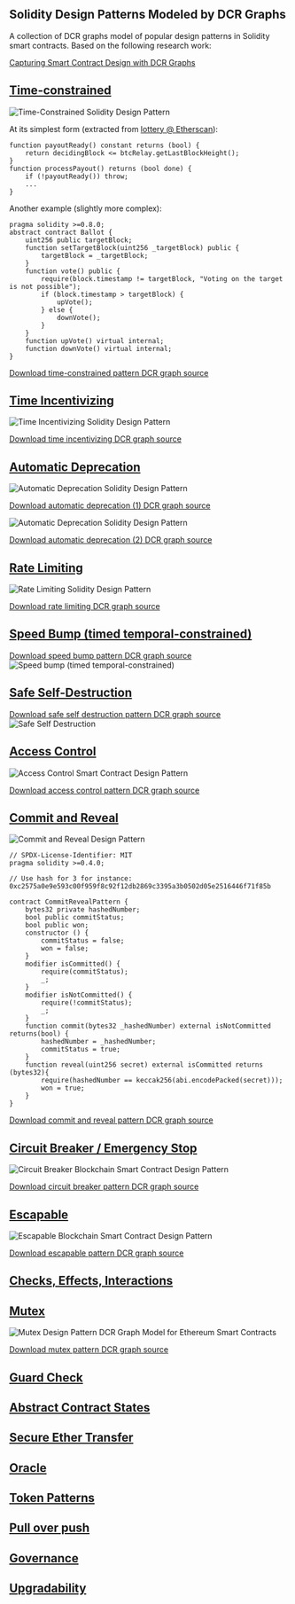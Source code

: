 ## Solidity Design Patterns Modeled by DCR Graphs
A collection of DCR graphs model of popular design patterns in Solidity smart contracts. Based on the following research work:

[Capturing Smart Contract Design with DCR Graphs](https://arxiv.org/abs/2305.04581)


## [Time-constrained](https://github.com/mojtaba-eshghie/SolidityDesignPatternsDCRGraph/blob/main/README.md#time-constrained)
![Time-Constrained Solidity Design Pattern](https://github.com/mojtaba-eshghie/SolidityDesignPatternsDCRGraph/blob/main/svg/time-constrained.svg)

At its simplest form (extracted from [lottery @ Etherscan](https://etherscan.io/address/0x302fE87B56330BE266599FAB2A54747299B5aC5B)):
```
function payoutReady() constant returns (bool) {
    return decidingBlock <= btcRelay.getLastBlockHeight();
}
function processPayout() returns (bool done) {
    if (!payoutReady()) throw;
    ...
}
```
Another example (slightly more complex): 
```
pragma solidity >=0.8.0; 
abstract contract Ballot {
    uint256 public targetBlock;
    function setTargetBlock(uint256 _targetBlock) public {
        targetBlock = _targetBlock;
    } 
    function vote() public {
        require(block.timestamp != targetBlock, "Voting on the target is not possible");
        if (block.timestamp > targetBlock) {
            upVote();
        } else {
            downVote();
        }
    }
    function upVote() virtual internal;
    function downVote() virtual internal;
}
```
[Download time-constrained pattern DCR graph source](https://github.com/mojtaba-eshghie/SolidityDesignPatternsDCRGraph/blob/main/src/time-constrained.xml)


## [Time Incentivizing](https://github.com/mojtaba-eshghie/SolidityDesignPatternsDCRGraph/blob/main/README.md#time-incentivizing)
![Time Incentivizing Solidity Design Pattern](https://github.com/mojtaba-eshghie/SolidityDesignPatternsDCRGraph/blob/main/svg/time-incentivizing.svg)

[Download time incentivizing DCR graph source](https://github.com/mojtaba-eshghie/SolidityDesignPatternsDCRGraph/blob/main/src/time-incentivizing.xml)

## [Automatic Deprecation](https://github.com/mojtaba-eshghie/SolidityDesignPatternsDCRGraph/blob/main/README.md#auto-deprecation)
![Automatic Deprecation Solidity Design Pattern](https://github.com/mojtaba-eshghie/SolidityDesignPatternsDCRGraph/blob/main/svg/automatic-deprecation-1.svg)

[Download automatic deprecation (1) DCR graph source](https://github.com/mojtaba-eshghie/SolidityDesignPatternsDCRGraph/blob/main/src/automatic-deprecation-1.xml)

![Automatic Deprecation Solidity Design Pattern](https://github.com/mojtaba-eshghie/SolidityDesignPatternsDCRGraph/blob/main/svg/automatic-deprecation-2.svg)

[Download automatic deprecation (2) DCR graph source](https://github.com/mojtaba-eshghie/SolidityDesignPatternsDCRGraph/blob/main/src/automatic-deprecation-2.xml)


## [Rate Limiting](https://github.com/mojtaba-eshghie/SolidityDesignPatternsDCRGraph/blob/main/README.md#rate-limiting)
![Rate Limiting Solidity Design Pattern](https://github.com/mojtaba-eshghie/SolidityDesignPatternsDCRGraph/blob/main/svg/rate-limiting.svg)

[Download rate limiting DCR graph source](https://github.com/mojtaba-eshghie/SolidityDesignPatternsDCRGraph/blob/main/src/rate-limiting.xml)

## [Speed Bump (timed temporal-constrained)](https://github.com/mojtaba-eshghie/SolidityDesignPatternsDCRGraph/blob/main/README.md#speed-bump)
[Download speed bump pattern DCR graph source](https://github.com/mojtaba-eshghie/SolidityDesignPatternsDCRGraph/blob/main/src/speed-bump.xml)
![Speed bump (timed temporal-constrained)](https://github.com/mojtaba-eshghie/SolidityDesignPatternsDCRGraph/blob/main/svg/speed-bump.svg)

## [Safe Self-Destruction](https://github.com/mojtaba-eshghie/SolidityDesignPatternsDCRGraph/blob/main/README.md#safe-self-destruction)
[Download safe self destruction pattern DCR graph source](https://github.com/mojtaba-eshghie/SolidityDesignPatternsDCRGraph/blob/main/src/safe-self-destruction.xml)
![Safe Self Destruction](https://github.com/mojtaba-eshghie/SolidityDesignPatternsDCRGraph/blob/main/svg/safe-self-destruction.svg)

## [Access Control](https://github.com/mojtaba-eshghie/SolidityDesignPatternsDCRGraph/blob/main/README.md#access-control)
![Access Control Smart Contract Design Pattern](https://github.com/mojtaba-eshghie/SolidityDesignPatternsDCRGraph/blob/main/svg/access-control.svg)

[Download access control pattern DCR graph source](https://github.com/mojtaba-eshghie/SolidityDesignPatternsDCRGraph/blob/main/src/access-control.xml)

## [Commit and Reveal](https://github.com/mojtaba-eshghie/SolidityDesignPatternsDCRGraph/blob/main/README.md#commit-reveal)
![Commit and Reveal Design Pattern](https://github.com/mojtaba-eshghie/SolidityDesignPatternsDCRGraph/blob/main/svg/commit-and-reveal.svg)
```
// SPDX-License-Identifier: MIT
pragma solidity >=0.4.0; 

// Use hash for 3 for instance: 0xc2575a0e9e593c00f959f8c92f12db2869c3395a3b0502d05e2516446f71f85b

contract CommitRevealPattern {
    bytes32 private hashedNumber;
    bool public commitStatus;
    bool public won;
    constructor () {
        commitStatus = false;
        won = false;
    }
    modifier isCommitted() {
        require(commitStatus);
        _;
    }
    modifier isNotCommitted() {
        require(!commitStatus);
        _;
    }
    function commit(bytes32 _hashedNumber) external isNotCommitted returns(bool) {
        hashedNumber = _hashedNumber;
        commitStatus = true;
    } 
    function reveal(uint256 secret) external isCommitted returns (bytes32){
        require(hashedNumber == keccak256(abi.encodePacked(secret)));
        won = true;
    }
}
```
[Download commit and reveal pattern DCR graph source](https://github.com/mojtaba-eshghie/SolidityDesignPatternsDCRGraph/blob/main/src/commit-and-reveal.xml)


## [Circuit Breaker / Emergency Stop](https://github.com/mojtaba-eshghie/SolidityDesignPatternsDCRGraph/blob/main/README.md#circuit-breaker)
![Circuit Breaker Blockchain Smart Contract Design Pattern](https://github.com/mojtaba-eshghie/SolidityDesignPatternsDCRGraph/blob/main/svg/circuit-breaker-milestone.svg)

[Download circuit breaker pattern DCR graph source](https://github.com/mojtaba-eshghie/SolidityDesignPatternsDCRGraph/blob/main/src/circuit-breaker-milestone.xml)

## [Escapable](https://github.com/mojtaba-eshghie/SolidityDesignPatternsDCRGraph/blob/main/README.md#escapable)
![Escapable Blockchain Smart Contract Design Pattern](https://github.com/mojtaba-eshghie/SolidityDesignPatternsDCRGraph/blob/main/svg/escapable.svg)

[Download escapable pattern DCR graph source](https://github.com/mojtaba-eshghie/SolidityDesignPatternsDCRGraph/blob/main/src/escapable.xml)

## [Checks, Effects, Interactions](https://github.com/mojtaba-eshghie/SolidityDesignPatternsDCRGraph/blob/main/README.md#checks-effects-interactions)

## [Mutex](https://github.com/mojtaba-eshghie/SolidityDesignPatternsDCRGraph/blob/main/README.md#mutex)
![Mutex Design Pattern DCR Graph Model for Ethereum Smart Contracts](https://github.com/mojtaba-eshghie/SolidityDesignPatternsDCRGraph/blob/main/svg/mutex.svg)

[Download mutex pattern DCR graph source](https://github.com/mojtaba-eshghie/SolidityDesignPatternsDCRGraph/blob/main/src/mutex.xml)

## [Guard Check](https://github.com/mojtaba-eshghie/SolidityDesignPatternsDCRGraph/blob/main/README.md#guard-check)

## [Abstract Contract States](https://github.com/mojtaba-eshghie/SolidityDesignPatternsDCRGraph/blob/main/README.md#fsa)

## [Secure Ether Transfer](https://github.com/mojtaba-eshghie/SolidityDesignPatternsDCRGraph/blob/main/README.md#secure-ether-transfer)

## [Oracle](https://github.com/mojtaba-eshghie/SolidityDesignPatternsDCRGraph/blob/main/README.md#oracle)

## [Token Patterns](https://github.com/mojtaba-eshghie/SolidityDesignPatternsDCRGraph/blob/main/README.md#token)

## [Pull over push](https://github.com/mojtaba-eshghie/SolidityDesignPatternsDCRGraph/blob/main/README.md#pull-over-push)

## [Governance](https://github.com/mojtaba-eshghie/SolidityDesignPatternsDCRGraph/blob/main/README.md#governance)

## [Upgradability](https://github.com/mojtaba-eshghie/SolidityDesignPatternsDCRGraph/blob/main/README.md#upgradability)

